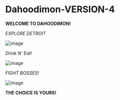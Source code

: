 # Dahoodimon-VERSION-4

**WELCOME TO DAHOODIMON!**



*EXPLORE DETROIT*

![image]([https://github.com/j7jhj/Dahoodimon-VERSION-3/assets/157136647/7edabb20-06b9-451f-bbef-c8fecc1f012f](https://media.discordapp.net/attachments/1185399147357016185/1240418573449429124/image.png?ex=66467d51&is=66452bd1&hm=cd4a6cb6a70c7b8b1e3597bb928946cd8fe00fa172b47efb4bc6a25c92404c08&=&format=webp&quality=lossless))



*Drink N' Eat!*

![image]([https://github.com/j7jhj/Dahoodimon-VERSION-3/assets/157136647/cc6cd323-cdfe-4829-8c7e-24de2ca3fa78](https://media.discordapp.net/attachments/1185399147357016185/1240418663274774548/image.png?ex=66467d67&is=66452be7&hm=4699785c4401461b4213f77d50f2edc855e32a52882b9d80f6c8297d59fdd5d2&=&format=webp&quality=lossless))



*FIGHT BOSSES!*

![image]([https://github.com/j7jhj/Dahoodimon-VERSION-3/assets/157136647/eb314941-0b61-4b5b-ac37-9e3633ce2de9](https://media.discordapp.net/attachments/1185399147357016185/1240418760565723226/image.png?ex=66467d7e&is=66452bfe&hm=5b9b7c79761d7b5d19e42a1807df3fc65851ef335d721117ce845aeff7dcdea5&=&format=webp&quality=lossless&width=706&height=578))



**THE CHOICE IS YOURS!**
